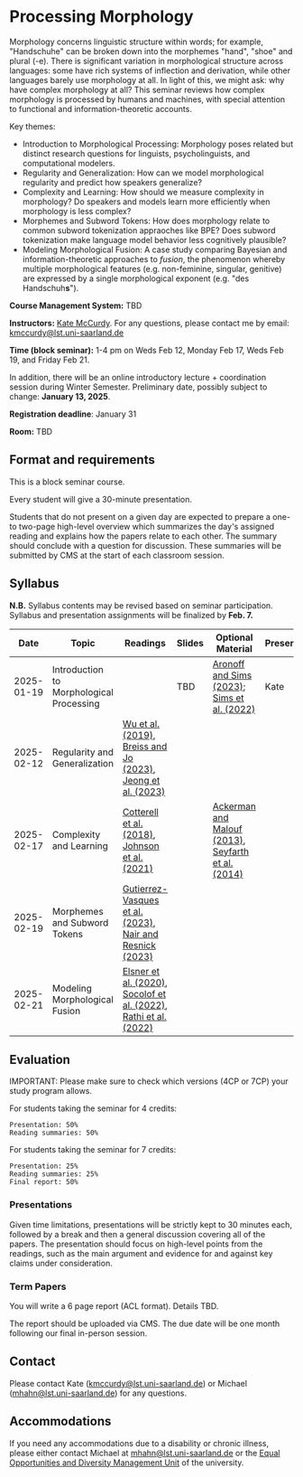 # Processing Morphology

Morphology concerns linguistic structure within words; for example, "Handschuhe" can be broken down into the morphemes "hand", "shoe" and plural (-e). There is significant variation in morphological structure across languages: some have rich systems of inflection and derivation, while other languages barely use morphology at all. In light of this, we might ask: why have complex morphology at all? This seminar reviews how complex morphology is processed by humans and machines, with special attention to functional and information-theoretic accounts.

Key themes:

- Introduction to Morphological Processing: Morphology poses related but distinct research questions for linguists, psycholinguists, and computational modelers.
- Regularity and Generalization: How can we model morphological regularity and predict how speakers generalize?
- Complexity and Learning: How should we measure complexity in morphology? Do speakers and models learn more efficiently when morphology is less complex?
- Morphemes and Subword Tokens: How does morphology relate to common subword tokenization appraoches like BPE? Does subword tokenization make language model behavior less cognitively plausible?
- Modeling Morphological Fusion: A case study comparing Bayesian and information-theoretic approaches to *fusion*, the phenomenon whereby multiple morphological features (e.g. non-feminine, singular, genitive) are expressed by a single morphological exponent (e.g. "des Handschuh**s**").


<!--If you want to take this class, please register in [CMS](https://cms.sic.saarland/composition_24/).-->

**Course Management System:** TBD <!--[CMS](https://cms.sic.saarland/composition_24/) -->

**Instructors:** [Kate McCurdy](https://kmccurdy.github.io/). For any questions, please contact me by email: [kmccurdy@lst.uni-saarland.de](mailto:kmccurdy@lst.uni-saarland.de)

**Time (block seminar):** 1-4 pm on Weds Feb 12, Monday Feb 17, Weds Feb 19, and Friday Feb 21.

In addition, there will be an online introductory lecture + coordination session during Winter Semester. Preliminary date, possibly subject to change: **January 13, 2025**.

**Registration deadline**: January 31

**Room:** TBD


## Format and requirements

This is a block seminar course.

Every student will give a 30-minute presentation.

Students that do not present on a given day are expected to prepare a one- to two-page high-level overview which summarizes the day's assigned reading and explains how the papers relate to each other. The summary should conclude with a question for discussion. These summaries will be submitted by CMS at the start of each classroom session.


## Syllabus

**N.B.** Syllabus contents may be revised based on seminar participation. Syllabus and presentation assignments will be finalized by **Feb. 7.**

| Date          | Topic               | Readings  | Slides  | Optional Material | Presenter  |
| ------------- | ------------------- | ------- | ------- | --------------------- | ---------- |
|  2025-01-19    | Introduction to Morphological Processing               |  | TBD |      [Aronoff and Sims (2023)](https://www.researchgate.net/publication/367297686_The_relational_nature_of_morphology); [Sims et al. (2022)](https://www.researchgate.net/publication/353435629_At_the_Intersection_of_Cognitive_Processes_and_Linguistic_Diversity)          |     Kate     | 
| 2025-02-12    |  Regularity and Generalization  | [Wu et al. (2019)](https://aclanthology.org/P19-1505/), [Breiss and Jo (2023)](https://aclanthology.org/2023.sigmorphon-1.14/), [Jeong et al. (2023)](https://aclanthology.org/2023.sigmorphon-1.16/)  |  |     |   | 
| 2025-02-17    | Complexity and Learning | [Cotterell et al. (2018)](http://www.mitpressjournals.org/doi/pdf/10.1162/tacl_a_00271), [Johnson et al. (2021)](https://jlm.ipipan.waw.pl/index.php/JLM/article/view/259)  |  | [Ackerman and Malouf (2013)](https://muse.jhu.edu/article/521667), [Seyfarth et al. (2014)](https://journals.linguisticsociety.org/proceedings/index.php/BLS/article/view/3154)  |   | 
| 2025-02-19    |  Morphemes and Subword Tokens | [Gutierrez-Vasques et al. (2023)](https://doi.org/10.1162/coli_a_00489), [Nair and Resnick (2023)](https://aclanthology.org/2023.findings-emnlp.752)  |  |     |   | 
| 2025-02-21    |  Modeling Morphological Fusion | [Elsner et al. (2020)](https://aclanthology.org/2020.scil-1.4), [Socolof et al. (2022)](https://aclanthology.org/2022.coling-1.5), [Rathi et al. (2022)](https://escholarship.org/uc/item/0v03z6xb) |  |     |   | 



## Evaluation

IMPORTANT: Please make sure to check which versions (4CP or 7CP) your study program allows.

For students taking the seminar for 4 credits:

    Presentation: 50%
    Reading summaries: 50%

For students taking the seminar for 7 credits:

    Presentation: 25%
    Reading summaries: 25%
    Final report: 50%


### Presentations

Given time limitations, presentations will be strictly kept to 30 minutes each, followed by a break and then a general discussion covering all of the papers. The presentation should focus on high-level points from the readings, such as the main argument and evidence for and against key claims under consideration.


### Term Papers

You will write a 6 page report (ACL format). Details TBD.

The report should be uploaded via CMS. The due date will be one month following our final in-person session.

## Contact

Please contact Kate (kmccurdy@lst.uni-saarland.de) or Michael (mhahn@lst.uni-saarland.de) for any questions.

## Accommodations

If you need any accommodations due to a disability or chronic illness, please either contact Michael at mhahn@lst.uni-saarland.de or the [Equal Opportunities and Diversity Management Unit](https://www.uni-saarland.de/en/administration/diversity.html) of the university.

